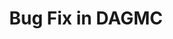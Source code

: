 ---
layout: project
title: "Bug Fix in DAGMC"
description: "Fixed the way Vaccuum was detected in a Geometry."
short_description: "Fixed the way Vaccuum was detected in a Geometry."
start_date: 2024-12-10
end_date: 2025-01-31
client: 
  name: "ProximaFusion"
  short: "Proxima"
skills:
  - C++
  - DAGMC
---